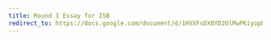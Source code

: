 ```yaml
---
title: Round 1 Essay for ISB
redirect_to: https://docs.google.com/document/d/1HVXFsDX8YD2OlMwPKiyopDsXrFRPRkfi8pJgolgubVk/edit?usp=sharing
---
```

